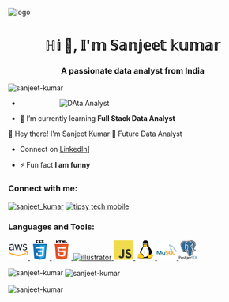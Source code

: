 ![logo](https://images.yourstory.com/cs/2/96eabe90392211eb93f18319e8c07a74/DATAANALYTICS-1686234812978.png?fm=png&auto=format)
<h1 align="center">ℍ𝕚 👋, 𝕀'𝕞 𝕊𝕒𝕟𝕛𝕖𝕖𝕥 𝕜𝕦𝕞𝕒𝕣 </h1>
<h3 align="center">A passionate data analyst from India</h3>

<p align="left"> <img src="https://komarev.com/ghpvc/?username=sanjeet-kumar&label=Profile%20views&color=0e75b6&style=flat" alt="sanjeet-kumar" /> </p>

- <img  align="right" alt="DAta Analyst" width="400" src="https://i.gifer.com/UXU4.gif" alt="Description">


- 🌱 I’m currently learning **Full Stack Data Analyst**

👋 Hey there! I'm Sanjeet Kumar 🎯 Future Data Analyst
-  Connect on [LinkedIn](your-link-here)] 

- ⚡ Fun fact **I am funny**

<h3 align="left">Connect with me:</h3>
<p align="left">
<a href="https://linkedin.com/in/sanjeet_kumar" target="blank"><img align="center" src="https://raw.githubusercontent.com/rahuldkjain/github-profile-readme-generator/master/src/images/icons/Social/linked-in-alt.svg" alt="sanjeet_kumar" height="30" width="40" /></a>
<a href="https://www.youtube.com/c/tipsy tech mobile" target="blank"><img align="center" src="https://raw.githubusercontent.com/rahuldkjain/github-profile-readme-generator/master/src/images/icons/Social/youtube.svg" alt="tipsy tech mobile" height="30" width="40" /></a>
</p>

<h3 align="left">Languages and Tools:</h3>
<p align="left"> <a href="https://aws.amazon.com" target="_blank" rel="noreferrer"> <img src="https://raw.githubusercontent.com/devicons/devicon/master/icons/amazonwebservices/amazonwebservices-original-wordmark.svg" alt="aws" width="40" height="40"/> </a> <a href="https://www.w3schools.com/css/" target="_blank" rel="noreferrer"> <img src="https://raw.githubusercontent.com/devicons/devicon/master/icons/css3/css3-original-wordmark.svg" alt="css3" width="40" height="40"/> </a> <a href="https://www.w3.org/html/" target="_blank" rel="noreferrer"> <img src="https://raw.githubusercontent.com/devicons/devicon/master/icons/html5/html5-original-wordmark.svg" alt="html5" width="40" height="40"/> </a> <a href="https://www.adobe.com/in/products/illustrator.html" target="_blank" rel="noreferrer"> <img src="https://www.vectorlogo.zone/logos/adobe_illustrator/adobe_illustrator-icon.svg" alt="illustrator" width="40" height="40"/> </a> <a href="https://developer.mozilla.org/en-US/docs/Web/JavaScript" target="_blank" rel="noreferrer"> <img src="https://raw.githubusercontent.com/devicons/devicon/master/icons/javascript/javascript-original.svg" alt="javascript" width="40" height="40"/> </a> <a href="https://www.linux.org/" target="_blank" rel="noreferrer"> <img src="https://raw.githubusercontent.com/devicons/devicon/master/icons/linux/linux-original.svg" alt="linux" width="40" height="40"/> </a> <a href="https://www.mysql.com/" target="_blank" rel="noreferrer"> <img src="https://raw.githubusercontent.com/devicons/devicon/master/icons/mysql/mysql-original-wordmark.svg" alt="mysql" width="40" height="40"/> </a> <a href="https://www.postgresql.org" target="_blank" rel="noreferrer"> <img src="https://raw.githubusercontent.com/devicons/devicon/master/icons/postgresql/postgresql-original-wordmark.svg" alt="postgresql" width="40" height="40"/> </a> </p>

<p><img align="left" src="https://github-readme-stats.vercel.app/api/top-langs?username=sanjeet-kumar&show_icons=true&locale=en&layout=compact" alt="sanjeet-kumar" /></p>

<p>&nbsp;<img align="center" src="https://github-readme-stats.vercel.app/api?username=sanjeet-kumar&show_icons=true&locale=en" alt="sanjeet-kumar" /></p>

<p><img align="center" src="https://github-readme-streak-stats.herokuapp.com/?user=sanjeet-kumar&" alt="sanjeet-kumar" /></p>
